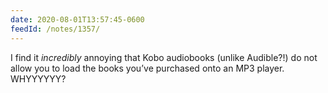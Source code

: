 ```yaml
---
date: 2020-08-01T13:57:45-0600
feedId: /notes/1357/
---
```


I find it *incredibly* annoying that Kobo audiobooks (unlike Audible?!) do not allow you to load the books you’ve purchased onto an MP3 player. WHYYYYYY?